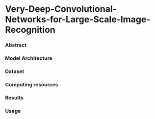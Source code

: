 # Very-Deep-Convolutional-Networks-for-Large-Scale-Image-Recognition

### Abstract 

### Model Architecture

### Dataset

### Computing resources 

### Results




### Usage


